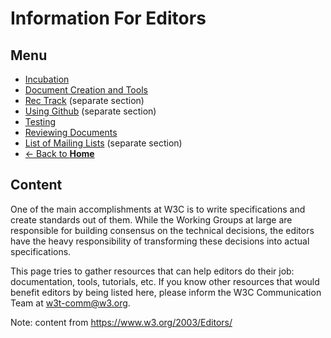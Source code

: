 # Information For Editors
## Menu
* [Incubation](incubation.md)
* [Document Creation and Tools](tools.md)
* [Rec Track](index.md) (separate section)
* [Using Github](#) (separate section)
* [Testing](testing.md)
* [Reviewing Documents](reviewing.md)
* [List of Mailing Lists](#) (separate section)
* [<- Back to **Home**](../index.md#)

## Content
One of the main accomplishments at W3C is to write specifications and create standards out of them. While the Working Groups at large are responsible for building consensus on the technical decisions, the editors have the heavy responsibility of transforming these decisions into actual specifications.

This page tries to gather resources that can help editors do their job: documentation, tools, tutorials, etc. If you know other resources that would benefit editors by being listed here, please inform the W3C Communication Team at w3t-comm@w3.org.

Note: content from <https://www.w3.org/2003/Editors/>

